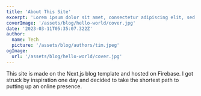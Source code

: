 ```yaml
---
title: 'About This Site'
excerpt: 'Lorem ipsum dolor sit amet, consectetur adipiscing elit, sed do eiusmod tempor incididunt ut labore et dolore magna aliqua. Praesent elementum facilisis leo vel fringilla est ullamcorper eget. At imperdiet dui accumsan sit amet nulla facilities morbi tempus.'
coverImage: '/assets/blog/hello-world/cover.jpg'
date: '2023-03-11T05:35:07.322Z'
author:
  name: Tech
  picture: '/assets/blog/authors/tim.jpeg'
ogImage:
  url: '/assets/blog/hello-world/cover.jpg'
---
```


This site is made on the Next.js blog template and hosted on Firebase. I got struck by inspiration one day and decided to take the shortest path to putting up an online presence.